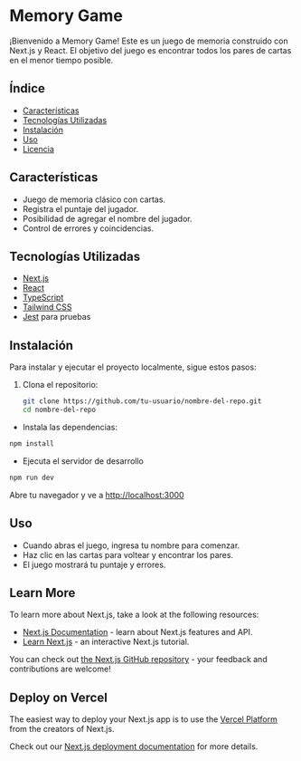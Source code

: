 # Memory Game

¡Bienvenido a Memory Game! Este es un juego de memoria construido con Next.js y React. El objetivo del juego es encontrar todos los pares de cartas en el menor tiempo posible.

## Índice

- [Características](#características)
- [Tecnologías Utilizadas](#tecnologías-utilizadas)
- [Instalación](#instalación)
- [Uso](#uso)
- [Licencia](#licencia)

## Características

- Juego de memoria clásico con cartas.
- Registra el puntaje del jugador.
- Posibilidad de agregar el nombre del jugador.
- Control de errores y coincidencias.

## Tecnologías Utilizadas

- [Next.js](https://nextjs.org/)
- [React](https://reactjs.org/)
- [TypeScript](https://www.typescriptlang.org/)
- [Tailwind CSS](https://tailwindcss.com/)
- [Jest](https://jestjs.io/) para pruebas

## Instalación

Para instalar y ejecutar el proyecto localmente, sigue estos pasos:

1. Clona el repositorio:

   ```bash
   git clone https://github.com/tu-usuario/nombre-del-repo.git
   cd nombre-del-repo


- Instala las dependencias:

```bash
npm install
```

- Ejecuta el servidor de desarrollo
```bash
npm run dev
```

Abre tu navegador y ve a [http://localhost:3000](http://localhost:3000)

## Uso

- Cuando abras el juego, ingresa tu nombre para comenzar.
- Haz clic en las cartas para voltear y encontrar los pares.
- El juego mostrará tu puntaje y errores.



## Learn More

To learn more about Next.js, take a look at the following resources:

- [Next.js Documentation](https://nextjs.org/docs) - learn about Next.js features and API.
- [Learn Next.js](https://nextjs.org/learn) - an interactive Next.js tutorial.

You can check out [the Next.js GitHub repository](https://github.com/vercel/next.js) - your feedback and contributions are welcome!

## Deploy on Vercel

The easiest way to deploy your Next.js app is to use the [Vercel Platform](https://vercel.com/new?utm_medium=default-template&filter=next.js&utm_source=create-next-app&utm_campaign=create-next-app-readme) from the creators of Next.js.

Check out our [Next.js deployment documentation](https://nextjs.org/docs/app/building-your-application/deploying) for more details.
